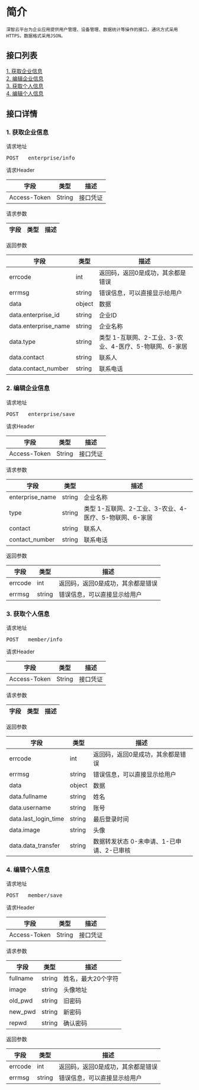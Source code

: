 # 简介
	深智云平台为企业应用提供用户管理、设备管理、数据统计等操作的接口，通讯方式采用HTTPS，数据格式采用JSON。
## 接口列表
[1. 获取企业信息](#api_1)
</br>[2. 编辑企业信息](#api_2)
</br>[3. 获取个人信息](#api_3)
</br>[4. 编辑个人信息 ](#api_4)
</br>
## 接口详情
### <a name='api_1'>1. 获取企业信息</a>
请求地址

<pre>POST	enterprise/info</pre>

请求Header

|字段|类型|描述|
|--|--|--|
|Access-Token|String|接口凭证|

请求参数

|字段|类型|描述|
|--|--|--|

返回参数

|字段|类型|描述|
|--|--|--|
|errcode|int|返回码，返回0是成功，其余都是错误|
|errmsg|string|错误信息，可以直接显示给用户|
|data|object|数据|
|data.enterprise_id|string|企业ID|
|data.enterprise_name|string|企业名称|
|data.type|string|类型 1-互联网、2-工业、3-农业、4-医疗、5-物联网、6-家居|
|data.contact|string|联系人|
|data.contact_number|string|联系电话|

### <a name='api_2'>2. 编辑企业信息</a>
请求地址

<pre>POST	enterprise/save</pre>

请求Header

|字段|类型|描述|
|--|--|--|
|Access-Token|String|接口凭证|

请求参数

|字段|类型|描述|
|--|--|--|
|enterprise_name|string|企业名称|
|type|string|类型 1-互联网、2-工业、3-农业、4-医疗、5-物联网、6-家居|
|contact|string|联系人|
|contact_number|string|联系电话|

返回参数

|字段|类型|描述|
|--|--|--|
|errcode|int|返回码，返回0是成功，其余都是错误|
|errmsg|string|错误信息，可以直接显示给用户|

### <a name='api_3'>3. 获取个人信息</a>
请求地址

<pre>POST	member/info</pre>

请求Header

|字段|类型|描述|
|--|--|--|
|Access-Token|String|接口凭证|

请求参数

|字段|类型|描述|
|--|--|--|

返回参数

|字段|类型|描述|
|--|--|--|
|errcode|int|返回码，返回0是成功，其余都是错误|
|errmsg|string|错误信息，可以直接显示给用户|
|data|object|数据|
|data.fullname|string|姓名|
|data.username|string|账号|
|data.last_login_time|string|最后登录时间|
|data.image|string|头像|
|data.data_transfer|string|数据转发状态 0-未申请、1-已申请、2-已审核|

### <a name='api_4'>4. 编辑个人信息 </a>
请求地址

<pre>POST	member/save</pre>

请求Header

|字段|类型|描述|
|--|--|--|
|Access-Token|String|接口凭证|

请求参数

|字段|类型|描述|
|--|--|--|
|fullname|string|姓名，最大20个字符|
|image|string|头像地址|
|old_pwd|string|旧密码|
|new_pwd|string|新密码|
|repwd|string|确认密码|

返回参数

|字段|类型|描述|
|--|--|--|
|errcode|int|返回码，返回0是成功，其余都是错误|
|errmsg|string|错误信息，可以直接显示给用户|

